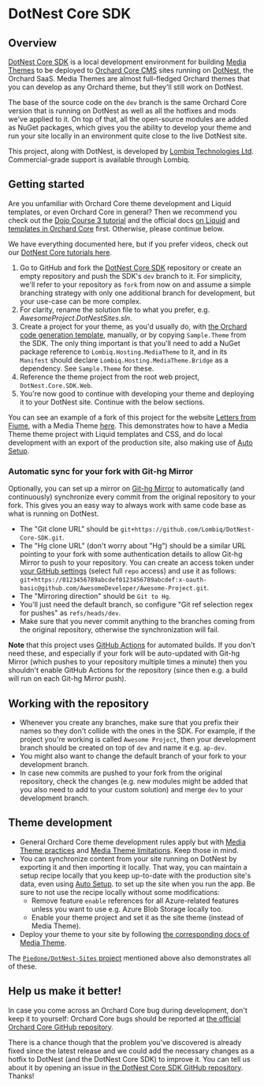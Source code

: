 # DotNest Core SDK

## Overview

[DotNest Core SDK](https://github.com/Lombiq/DotNest-Core-SDK) is a local development environment for building [Media Themes](https://github.com/Lombiq/Hosting-Media-Theme) to be deployed to [Orchard Core CMS](http://orchardcore.net) sites running on [DotNest](http://dotnest.com), the Orchard SaaS. Media Themes are almost full-fledged Orchard themes that you can develop as any Orchard theme, but they'll still work on DotNest.

The base of the source code on the `dev` branch is the same Orchard Core version that is running on DotNest as well as all the hotfixes and mods we've applied to it. On top of that, all the open-source modules are added as NuGet packages, which gives you the ability to develop your theme and run your site locally in an environment quite close to the live DotNest site.

This project, along with DotNest, is developed by [Lombiq Technologies Ltd](https://lombiq.com). Commercial-grade support is available through Lombiq.

## Getting started

Are you unfamiliar with Orchard Core theme development and Liquid templates, or even Orchard Core in general? Then we recommend you check out the [Dojo Course 3 tutorial](https://orcharddojo.net/orchard-training/dojo-course-3-the-full-orchard-core-tutorial) and the official docs [on Liquid](https://docs.orchardcore.net/en/latest/docs/reference/modules/Liquid/) and [templates in Orchard Core](https://docs.orchardcore.net/en/latest/docs/reference/modules/Templates/) first. Otherwise, please continue below.

We have everything documented here, but if you prefer videos, check out our [DotNest Core tutorials here](https://www.youtube.com/playlist?list=PLuskKJW0FhJebHGSavU5OJugryMPCSKaU).

1. Go to GitHub and fork the [DotNest Core SDK](https://github.com/Lombiq/DotNest-Core-SDK) repository or create an empty repository and push the SDK's `dev` branch to it. For simplicity, we'll refer to your repository as `fork` from now on and assume a simple branching strategy with only one additional branch for development, but your use-case can be more complex.
2. For clarity, rename the solution file to what you prefer, e.g. _AwesomeProject.DotNestSites.sln_.
3. Create a project for your theme, as you'd usually do, with [the Orchard code generation template](https://docs.orchardcore.net/en/latest/docs/getting-started/templates/), manually, or by copying `Sample.Theme` from the SDK. The only thing important is that you'll need to add a NuGet package reference to `Lombiq.Hosting.MediaTheme` to it, and in its `Manifest` should declare `Lombiq.Hosting.MediaTheme.Bridge` as a dependency. See `Sample.Theme` for these.
4. Reference the theme project from the root web project, `DotNest.Core.SDK.Web`.
5. You're now good to continue with developing your theme and deploying it to your DotNest site. Continue with the below sections.

You can see an example of a fork of this project for the website [Letters from Fiume](https://lettersfromfiume.com/), with a Media Theme [here](https://github.com/Piedone/DotNest-Sites). This demonstrates how to have a Media Theme theme project with Liquid templates and CSS, and do local development with an export of the production site, also making use of [Auto Setup](https://docs.orchardcore.net/en/latest/docs/reference/modules/AutoSetup/).

### Automatic sync for your fork with Git-hg Mirror

Optionally, you can set up a mirror on [Git-hg Mirror](https://githgmirror.com) to automatically (and continuously) synchronize every commit from the original repository to your fork. This gives you an easy way to always work with same code base as what is running on DotNest.

- The "Git clone URL" should be `git+https://github.com/Lombiq/DotNest-Core-SDK.git`.
- The "Hg clone URL" (don't worry about "Hg") should be a similar URL pointing to your fork with some authentication details to allow Git-hg Mirror to push to your repository. You can create an access token under [your GitHub settings](https://github.com/settings/tokens) (select full `repo` access) and use it as follows: `git+https://0123456789abcdef0123456789abcdef:x-oauth-basic@github.com/AwesomeDeveloper/Awesome-Project.git`.
- The "Mirroring direction" should be `Git to Hg`.
- You'll just need the default branch, so configure "Git ref selection regex for pushes" as `refs/heads/dev`.
- Make sure that you never commit anything to the branches coming from the original repository, otherwise the synchronization will fail.

**Note** that this project uses [GitHub Actions](https://github.com/features/actions) for automated builds. If you don't need these, and especially if your fork will be auto-updated with Git-hg Mirror (which pushes to your repository multiple times a minute) then you shouldn't enable GitHub Actions for the repository (since then e.g. a build will run on each Git-hg Mirror push).

## Working with the repository 

- Whenever you create any branches, make sure that you prefix their names so they don't collide with the ones in the SDK.
For example, if the project you're working is called `Awesome Project`, then your development branch should be created on top of `dev` and name it e.g. `ap-dev`.
- You might also want to change the default branch of your fork to your development branch.
- In case new commits are pushed to your fork from the original repository, check the changes (e.g. new modules might be added that you also need to add to your custom solution) and merge `dev` to your development branch.

## Theme development

- General Orchard Core theme development rules apply but with [Media Theme practices](https://github.com/Lombiq/Hosting-Media-Theme#local-development) and [Media Theme limitations](https://github.com/Lombiq/Hosting-Media-Theme#limitations). Keep those in mind.
- You can synchronize content from your site running on DotNest by exporting it and then importing it locally. That way, you can maintain a setup recipe locally that you keep up-to-date with the production site's data, even using [Auto Setup](https://docs.orchardcore.net/en/latest/docs/reference/modules/AutoSetup/).
 to set up the site when you run the app. Be sure to not use the recipe locally without some modifications:
    - Remove feature `enable` references for all Azure-related features unless you want to use e.g. Azure Blob Storage locally too.
    - Enable your theme project and set it as the site theme (instead of Media Theme).
- Deploy your theme to your site by following [the corresponding docs of Media Theme](https://github.com/Lombiq/Hosting-Media-Theme/blob/dev/Readme.md#deployment-importexport).

The [`Piedone/DotNest-Sites` project](https://github.com/Piedone/DotNest-Sites) mentioned above also demonstrates all of these.<!-- #spell-check-ignore-line -->

## Help us make it better!

In case you come across an Orchard Core bug during development, don't keep it to yourself: Orchard Core bugs should be reported at [the official Orchard Core GitHub repository](https://github.com/OrchardCMS/OrchardCore).

There is a chance though that the problem you've discovered is already fixed since the latest release and we could add the necessary changes as a hotfix to DotNest (and the DotNest Core SDK) to improve it. You can tell us about it by opening an issue in [the DotNest Core SDK GitHub repository](https://github.com/Lombiq/DotNest-Core-SDK). Thanks!

